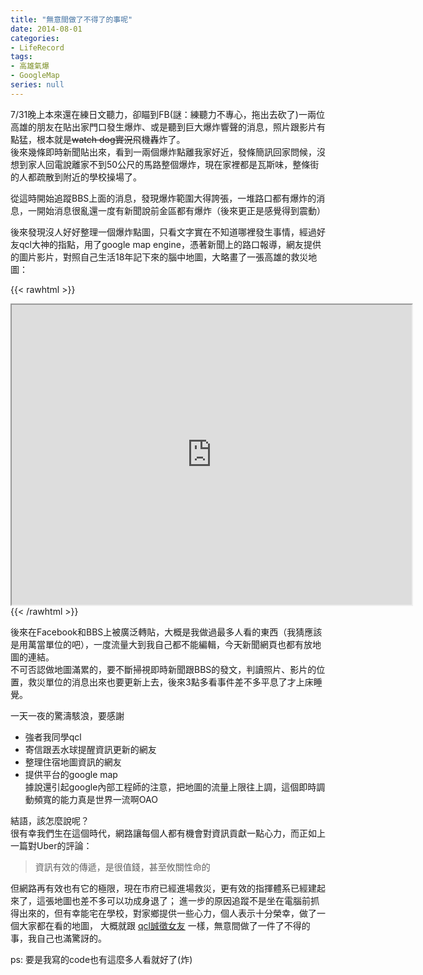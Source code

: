 ```yaml
---
title: "無意間做了不得了的事呢"
date: 2014-08-01
categories:
- LifeRecord
tags:
- 高雄氣爆
- GoogleMap
series: null
---
```


7/31晚上本來還在練日文聽力，卻瞄到FB(謎：練聽力不專心，拖出去砍了)一兩位高雄的朋友在貼出家門口發生爆炸、或是聽到巨大爆炸響聲的消息，照片跟影片有點猛，根本就是~~watch dog實況~~飛機轟炸了。  
後來幾條即時新聞貼出來，看到一兩個爆炸點離我家好近，發條簡訊回家問候，沒想到家人回電說離家不到50公尺的馬路整個爆炸，現在家裡都是瓦斯味，整條街的人都疏散到附近的學校操場了。  

從這時開始追蹤BBS上面的消息，發現爆炸範圍大得誇張，一堆路口都有爆炸的消息，一開始消息很亂還一度有新聞說前金區都有爆炸（後來更正是感覺得到震動）  

後來發現沒人好好整理一個爆炸點圖，只看文字實在不知道哪裡發生事情，經過好友qcl大神的指點，用了google map engine，憑著新聞上的路口報導，網友提供的圖片影片，對照自己生活18年記下來的腦中地圖，大略畫了一張高雄的救災地圖：  

{{< rawhtml >}}
<iframe src="https://www.google.com/maps/d/embed?mid=1h-MrtMv0VsIGdxN49FtuyuDGxZY" width="640" height="480"></iframe>
{{< /rawhtml >}}
<!--more-->

後來在Facebook和BBS上被廣泛轉貼，大概是我做過最多人看的東西（我猜應該是用萬當單位的吧），一度流量大到我自己都不能編輯，今天新聞網頁也都有放地圖的連結。  
不可否認做地圖滿累的，要不斷掃視即時新聞跟BBS的發文，判讀照片、影片的位置，救災單位的消息出來也要更新上去，後來3點多看事件差不多平息了才上床睡覺。  

一天一夜的驚濤駭浪，要感謝
* 強者我同學qcl
* 寄信跟丟水球提醒資訊更新的網友
* 整理住宿地圖資訊的網友
* 提供平台的google map   
據說還引起google內部工程師的注意，把地圖的流量上限往上調，這個即時調動頻寬的能力真是世界一流啊OAO  

結語，該怎麼說呢？  
很有幸我們生在這個時代，網路讓每個人都有機會對資訊貢獻一點心力，而正如上一篇對Uber的評論：  

> 資訊有效的傳遞，是很值錢，甚至攸關性命的  

但網路再有效也有它的極限，現在市府已經進場救災，更有效的指揮體系已經建起來了，這張地圖也差不多可以功成身退了；
進一步的原因追蹤不是坐在電腦前抓得出來的，但有幸能宅在學校，對家鄉提供一些心力，個人表示十分榮幸，做了一個大家都在看的地圖，
大概就跟 [qcl誠徵女友](http://qcl.github.io/qclwgf.html)  一樣，無意間做了一件了不得的事，我自己也滿驚訝的。  

ps: 要是我寫的code也有這麼多人看就好了(炸)